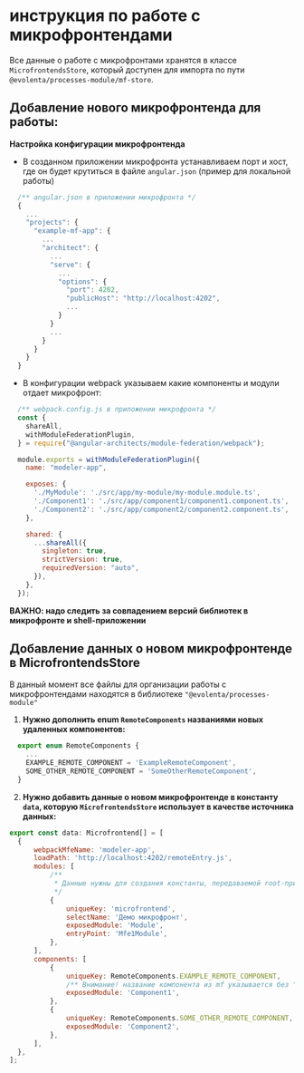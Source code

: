 # инструкция по работе с микрофронтендами

Все данные о работе с микрофронтами хранятся в классе `MicrofrontendsStore`, который доступен для импорта по пути `@evolenta/processes-module/mf-store`.


## Добавление нового микрофронтенда для работы:

**Настройка конфигурации микрофронтенда** 

  - В созданном приложении микрофронта устанавливаем порт и хост, где он будет крутиться в файле `angular.json` (пример для локальной работы)

  ```javascript
    /** angular.json в приложении микрофронта */ 
    {
      ...
      "projects": {
        "example-mf-app": {
          ...
          "architect": {
            ...
            "serve": {
              ...
              "options": {
                "port": 4202,
                "publicHost": "http://localhost:4202",
                ...
              }
            }
            ...
          }
        }
      }
    }
  ```

  - В конфигурации webpack указываем какие компоненты и модули отдает микрофронт:

  ```javascript
    /** webpack.config.js в приложении микрофронта */
    const {
      shareAll,
      withModuleFederationPlugin,
    } = require("@angular-architects/module-federation/webpack");

    module.exports = withModuleFederationPlugin({
      name: "modeler-app",

      exposes: {
        './MyModule': './src/app/my-module/my-module.module.ts',
        './Component1': './src/app/component1/component1.component.ts',
        './Component2': './src/app/component2/component2.component.ts',
      },

      shared: {
        ...shareAll({
          singleton: true,
          strictVersion: true,
          requiredVersion: "auto",
        }),
      },
    });
  ```

  **ВАЖНО: надо следить за совпадением версий библиотек в микрофронте и shell-приложении**

## Добавление данных о новом микрофронтенде в MicrofrontendsStore

  В данный момент все файлы для организации работы с микрофронтендами находятся в библиотеке `"@evolenta/processes-module"`

1. **Нужно дополнить enum `RemoteComponents` названиями новых удаленных компонентов:**

  ```javascript
    export enum RemoteComponents {
      ...
      EXAMPLE_REMOTE_COMPONENT = 'ExampleRemoteComponent',
      SOME_OTHER_REMOTE_COMPONENT = 'SomeOtherRemoteComponent',
    }
  ```
  
2. **Нужно добавить данные о новом микрофронтенде в константу `data`, которую `MicrofrontendsStore` использует в качестве источника данных:**

  ```javascript
  export const data: Microfrontend[] = [
    {
        webpackMfeName: 'modeler-app',
        loadPath: 'http://localhost:4202/remoteEntry.js',
        modules: [
            /**
             * Данные нужны для создания константы, передаваемой root-приложением по DI под токеном MICROFRONTENDS_TOKEN
             */
            {
                uniqueKey: 'microfrontend',
                selectName: 'Демо микрофронт',
                exposedModule: 'Module',
                entryPoint: 'Mfe1Module',
            },
        ],
        components: [
            {
                uniqueKey: RemoteComponents.EXAMPLE_REMOTE_COMPONENT,
                /** Внимание! название компонента из mf указывается без "./" в отличие от ключа exposes в самом микрофронте */
                exposedModule: 'Component1',
            },
            {
                uniqueKey: RemoteComponents.SOME_OTHER_REMOTE_COMPONENT,
                exposedModule: 'Component2',
            },
        ],
    },
  ];

  ```